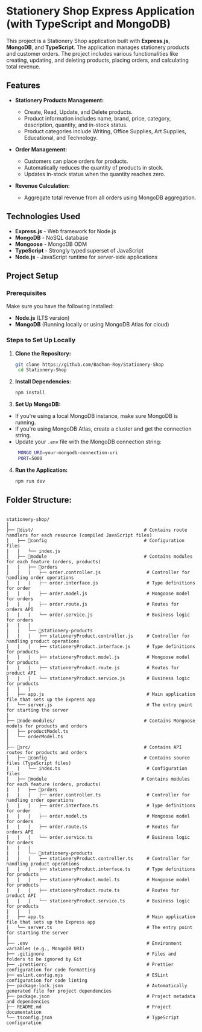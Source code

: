 # Stationery Shop Express Application (with TypeScript and MongoDB)

This project is a Stationery Shop application built with **Express.js**, **MongoDB**, and **TypeScript**. The application manages stationery products and customer orders. The project includes various functionalities like creating, updating, and deleting products, placing orders, and calculating total revenue.

## Features

- **Stationery Products Management:**
  - Create, Read, Update, and Delete products.
  - Product information includes name, brand, price, category, description, quantity, and in-stock status.
  - Product categories include Writing, Office Supplies, Art Supplies, Educational, and Technology.

- **Order Management:**
  - Customers can place orders for products.
  - Automatically reduces the quantity of products in stock.
  - Updates in-stock status when the quantity reaches zero.

- **Revenue Calculation:**
  - Aggregate total revenue from all orders using MongoDB aggregation.

## Technologies Used

- **Express.js** - Web framework for Node.js
- **MongoDB** - NoSQL database
- **Mongoose** - MongoDB ODM
- **TypeScript** - Strongly typed superset of JavaScript
- **Node.js** - JavaScript runtime for server-side applications

## Project Setup

### Prerequisites

Make sure you have the following installed:
- **Node.js** (LTS version)
- **MongoDB** (Running locally or using MongoDB Atlas for cloud)

### Steps to Set Up Locally

1. **Clone the Repository:**

   ```bash
   git clone https://github.com/Badhon-Roy/Stationery-Shop
    cd Stationery-Shop
    ```
2. **Install Dependencies:**

   ```bash
   npm install
    ```
3. **Set Up MongoDB:**
- If you're using a local MongoDB instance, make sure MongoDB is running.
- If you're using MongoDB Atlas, create a cluster and get the connection string.
- Update your `.env` file with the MongoDB connection string:
   ```bash
    MONGO_URI=your-mongodb-connection-uri
    PORT=5000
    ```
4. **Run the Application:**

   ```bash
   npm run dev
    ```
 ## Folder Structure: ##

```

stationery-shop/
│
├── 📁dist/                                         # Contains route handlers for each resource (compiled JavaScript files)
│   ├── 📁config                                    # Configuration files
|   |   └── index.js
│   ├── 📁module                                    # Contains modules for each feature (orders, products)
|   |   ├── 📁orders
│   |   |   ├── order.controller.js                 # Controller for handling order operations
│   |   |   ├── order.interface.js                  # Type definitions for order
│   |   |   ├── order.model.js                      # Mongoose model for orders
│   |   |   ├── order.route.js                      # Routes for orders API
│   |   |   └── order.service.js                    # Business logic for orders
|   |   |   
|   |   └── 📁stationery-products    
│   |   |   ├── stationeryProduct.controller.js     # Controller for handling product operations
│   |   |   ├── stationeryProduct.interface.js      # Type definitions for products
│   |   |   ├── stationeryProduct.model.js          # Mongoose model for products
│   |   |   ├── stationeryProduct.route.js          # Routes for product API
│   |   |   └── stationeryProduct.service.js        # Business logic for products
|   |   |   
|   ├── app.js                                      # Main application file that sets up the Express app
|   └── server.js                                   # The entry point for starting the server
│
├── 📁node-modules/                                 # Contains Mongoose models for products and orders
│   ├── productModel.ts
│   └── orderModel.ts
│
├── 📁src/                                          # Contains API routes for products and orders
│   ├── 📁config                                    # Contains source files (TypeScript files)
|   |   └── index.ts                                # Configuration files
│   ├── 📁module                                   # Contains modules for each feature (orders, products)
|   |   ├── 📁orders
|   |   |   ├── order.controller.ts                 # Controller for handling order operations
|   |   |   ├── order.interface.ts                  # Type definitions for order
|   |   |   ├── order.model.ts                      # Mongoose model for orders
|   |   |   ├── order.route.ts                      # Routes for orders API
|   |   |   └── order.service.ts                    # Business logic for orders
|   |   |   
|   |   └── 📁stationery-products    
|   |   |   ├── stationeryProduct.controller.ts     # Controller for handling product operations
|   |   |   ├── stationeryProduct.interface.ts      # Type definitions for products
|   |   |   ├── stationeryProduct.model.ts          # Mongoose model for products
|   |   |   ├── stationeryProduct.route.ts          # Routes for product API
|   |   |   └── stationeryProduct.service.ts        # Business logic for products
|   |   |   
|   ├── app.ts                                      # Main application file that sets up the Express app
|   └── server.ts                                   # The entry point for starting the server
│
├── .env                                            # Environment variables (e.g., MongoDB URI)
├── .gitignore                                      # Files and folders to be ignored by Git
├── .prettierrc                                     # Prettier configuration for code formatting
├── eslint.config.mjs                               # ESLint configuration for code linting
├── package-lock.json                               # Automatically generated file for project dependencies
├── package.json                                    # Project metadata and dependencies
├── README.md                                       # Project documentation
└── tsconfig.json                                   # TypeScript configuration

```


